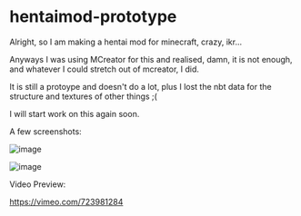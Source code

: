 # hentaimod-prototype

Alright, so I am making a hentai mod for minecraft, crazy, ikr...

Anyways I was using MCreator for this and realised, damn, it is not enough, and whatever I could
stretch out of mcreator, I did.

It is still a protoype and doesn't do a lot, plus I lost the nbt data for the structure and textures of other things ;(


I will start work on this again soon.

A few screenshots:


![image](https://user-images.githubusercontent.com/70990857/175764746-8e6954d2-a588-4e79-bbda-6f5fb2254600.png)

![image](https://user-images.githubusercontent.com/70990857/175764776-f5266420-974d-4ff4-835a-537c9d1ba6c9.png)

Video Preview:

https://vimeo.com/723981284
